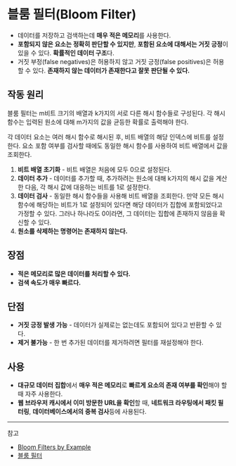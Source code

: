 # 블룸 필터(Bloom Filter)
- 데이터를 저장하고 검색하는데 **매우 적은 메모리**를 사용한다.
- **포함되지 않은 요소는 정확히 판단할 수 있지만**, **포함된 요소에 대해서는 거짓 긍정**이 있을 수 있다. **확률적인 데이터 구조**다. 
- 거짓 부정(false negatives)은 허용하지 않고 거짓 긍정(false positives)은 허용할 수 있다. **존재하지 않는 데이터가 존재한다고 잘못 판단될 수 있다.**
## 작동 원리
블룸 필터는 m비트 크기의 배열과 k가지의 서로 다른 해시 함수들로 구성된다. 각 해시 함수는 입력된 원소에 대해 m가지의 값을 균등한 확률로 출력해야 한다.

각 데이터 요소는 여러 해시 함수로 해시된 후, 비트 배열의 해당 인덱스에 비트를 설정한다. 요소 포함 여부를 검사할 때에도 동일한 해시 함수를 사용하여 비트 배열에서 값을 조회한다.

1. **비트 배열 초기화** - 비트 배열은 처음에 모두 0으로 설정된다.
2. **데이터 추가** - 데이터를 추가할 때, 추가하려는 원소에 대해 k가지의 해시 값을 계산한 다음, 각 해시 값에 대응하는 비트를 1로 설정한다.
3. **데이터 검사** - 동일한 해시 함수들을 사용해 비트 배열을 조회한다. 만약 모든 해시 함수에 해당하는 비트가 1로 설정되어 있다면 해당 데이터가 집합에 포함되었다고 가정할 수 있다. 그러나 하나라도 0이라면, 그 데이터는 집합에 존재하지 않음을 확신할 수 있다.
4. **원소를 삭제하는 명령어는 존재하지 않는다.**
## 장점
- **적은 메모리로 많은 데이터를 처리할 수 있다.**
- **검색 속도가 매우 빠르다.**
## 단점
- **거짓 긍정 발생 가능** - 데이터가 실제로는 없는데도 포함되어 있다고 반환할 수 있다.
- **제거 불가능** - 한 번 추가된 데이터를 제거하려면 필터를 재설정해야 한다.
## 사용
- **대규모 데이터 집합**에서 **매우 적은 메모리**로 **빠르게 요소의 존재 여부를 확인**해야 할 때 자주 사용한다.
- **웹 브라우저 캐시에서 이미 방문한 URL을 확인**할 때, **네트워크 라우팅에서 패킷 필터링**, **데이터베이스에서의 중복 검사**등에 사용된다.

---
참고 
- [Bloom Filters by Example](https://llimllib.github.io/bloomfilter-tutorial/)
- [블룸 필터](https://ko.wikipedia.org/wiki/%EB%B8%94%EB%A3%B8_%ED%95%84%ED%84%B0)